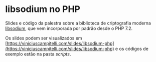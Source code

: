 # libsodium no PHP
Slides e código da palestra sobre a biblioteca de criptografia moderna [libsodium](https://libsodium.org), que vem incorporada por padrão desde o PHP 7.2.

Os slides podem ser visualizados em 
[https://viniciuscampitelli.com/slides/libsodium-php](https://viniciuscampitelli.com/slides/libsodium-php) e os códigos de exemplo estão na pasta _scripts_.

